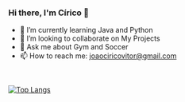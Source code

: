 ### Hi there, I'm Círico 👋

- 🌱 I’m currently learning Java and Python
- 👯 I’m looking to collaborate on My Projects
- 💬 Ask me about Gym and Soccer
- 📫 How to reach me: joaociricovitor@gmail.com
<br>

[![Top Langs](https://github-readme-stats.vercel.app/api/top-langs/?username=ciricoo&layout=compact)](https://github.com/ciricoo/github-readme-stats)
